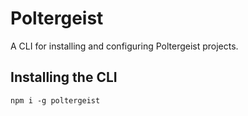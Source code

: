 # Poltergeist

A CLI for installing and configuring Poltergeist projects.

## Installing the CLI

    npm i -g poltergeist
